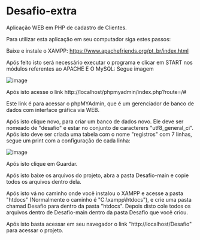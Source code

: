 # Desafio-extra

Aplicação WEB em PHP de cadastro de Clientes.

Para utilizar esta aplicação em seu computador siga estes passos:

Baixe e instale o XAMPP:
https://www.apachefriends.org/pt_br/index.html

Após feito isto será necessário executar o programa e clicar em START nos módulos referentes ao APACHE E O MySQL: Segue imagem

![image](https://user-images.githubusercontent.com/90906766/235634479-7c34042c-cd02-4320-af9a-c57745adf320.png)

Após isto acesse o link
http://localhost/phpmyadmin/index.php?route=/#

Este link é para acessar o phpMYAdmin, que é um gerenciador de banco de dados com interface gráfica via WEB.

Após isto clique novo, para criar um banco de dados novo.
Ele deve ser nomeado de "desafio" e estar no conjunto de caracterers "utf8_general_ci".
Após isto deve ser criada uma tabela com o nome "registros" com 7 linhas, segue um print com a configuração de cada linha:

![image](https://user-images.githubusercontent.com/90906766/235648609-ec093422-6174-4cea-9e1c-c9c2aeda87e8.png)

Após isto clique em Guardar.

Após isto baixe os arquivos do projeto, abra a pasta Desafio-main e copie todos os arquivos dentro dela. 

Após isto vá no caminho onde você instalou o XAMPP e acesse a pasta "htdocs" (Normalmente o caminho é "C:\xampp\htdocs"), e crie uma pasta chamad Desafio para dentro da pasta "htdocs".
Depois disto cole todos os arquivos dentro de Desafio-main dentro da pasta Desafio que você criou.

Após isto basta acessar em seu navegador o link "http://localhost/Desafio" para acessar o projeto.

